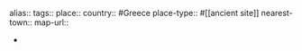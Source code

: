 alias::
tags::
place::
country:: #Greece 
place-type:: #[[ancient site]] 
nearest-town::
map-url::

-